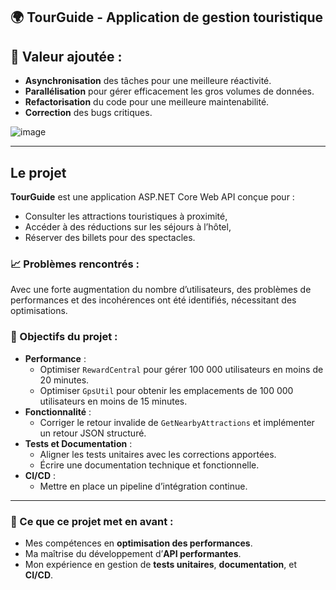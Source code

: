 ## 🌍 TourGuide - Application de gestion touristique

## 🚀 Valeur ajoutée :
- **Asynchronisation** des tâches pour une meilleure réactivité.
- **Parallélisation** pour gérer efficacement les gros volumes de données.
- **Refactorisation** du code pour une meilleure maintenabilité.
- **Correction** des bugs critiques.

![image](https://github.com/user-attachments/assets/055009fc-996b-4990-a34e-7355d301b6e0)


---
## Le projet

**TourGuide** est une application ASP.NET Core Web API conçue pour :
- Consulter les attractions touristiques à proximité,
- Accéder à des réductions sur les séjours à l’hôtel,
- Réserver des billets pour des spectacles.

### 📈 Problèmes rencontrés :
Avec une forte augmentation du nombre d’utilisateurs, des problèmes de performances et des incohérences ont été identifiés, nécessitant des optimisations.

### 🎯 Objectifs du projet :
- **Performance** :
  - Optimiser `RewardCentral` pour gérer 100 000 utilisateurs en moins de 20 minutes.
  - Optimiser `GpsUtil` pour obtenir les emplacements de 100 000 utilisateurs en moins de 15 minutes.
- **Fonctionnalité** :
  - Corriger le retour invalide de `GetNearbyAttractions` et implémenter un retour JSON structuré.
- **Tests et Documentation** :
  - Aligner les tests unitaires avec les corrections apportées.
  - Écrire une documentation technique et fonctionnelle.
- **CI/CD** :
  - Mettre en place un pipeline d’intégration continue.

---

### 📌 Ce que ce projet met en avant :
- Mes compétences en **optimisation des performances**.
- Ma maîtrise du développement d’**API performantes**.
- Mon expérience en gestion de **tests unitaires**, **documentation**, et **CI/CD**.


